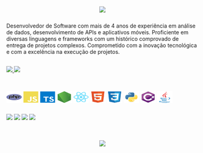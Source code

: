 <h1 align="center">
<img src="https://readme-typing-svg.herokuapp.com/?font=Righteous&size=35&center=true&vCenter=true&width=500&height=70&duration=4000&lines=Olá!+👋;+Me+chamo+Victor!;" />
</h1>

Desenvolvedor de Software com mais de 4 anos de experiência em análise de dados, desenvolvimento de APIs e aplicativos móveis. Proficiente em diversas linguagens e frameworks com um histórico comprovado de entrega de projetos complexos. Comprometido com a inovação tecnológica e com a excelência na execução de projetos.

##
 
<div>
  <a href="https://github.com/Victorfer18">
  <img height="180em" src="https://github-readme-stats.vercel.app/api?username=Victorfer18&show_icons=true&theme=radical&include_all_commits=true&count_private=true"/>
  <img height="180em" src="https://github-readme-stats.vercel.app/api/top-langs/?username=Victorfer18&layout=compact&langs_count=6&theme=radical"/>
  </a>
</div>

##

<div style="display: inline_block"><br>
   <img align="center" alt="Victor-PHP" height="30" width="40" src="https://raw.githubusercontent.com/devicons/devicon/master/icons/php/php-original.svg">
  <img align="center" alt="Victor-Js" height="30" width="40" src="https://raw.githubusercontent.com/devicons/devicon/master/icons/javascript/javascript-plain.svg">
  <img align="center" alt="Victor-Ts" height="30" width="40" src="https://raw.githubusercontent.com/devicons/devicon/master/icons/typescript/typescript-plain.svg">
  <img align="center" alt="Victor-Node" height="30" width="40" src="https://raw.githubusercontent.com/devicons/devicon/master/icons/nodejs/nodejs-original.svg">
  <img align="center" alt="Victor-React" height="30" width="40" src="https://raw.githubusercontent.com/devicons/devicon/master/icons/react/react-original.svg">
  <img align="center" alt="Victor-HTML" height="30" width="40" src="https://raw.githubusercontent.com/devicons/devicon/master/icons/html5/html5-original.svg">
  <img align="center" alt="Victor-CSS" height="30" width="40" src="https://raw.githubusercontent.com/devicons/devicon/master/icons/css3/css3-original.svg">
  <img align="center" alt="Victor-Python" height="30" width="40" src="https://raw.githubusercontent.com/devicons/devicon/master/icons/python/python-original.svg">
  <img align="center" alt="Victor-Csharp" height="30" width="40" src="https://raw.githubusercontent.com/devicons/devicon/master/icons/csharp/csharp-original.svg">
  <img align="center" alt="Victor-Java" height="30" width="40" src="https://raw.githubusercontent.com/devicons/devicon/master/icons/java/java-original.svg">
</div>
  
  ##

<div> 
  <a href="https://www.instagram.com/victor_minero_sax" target="_blank"><img src="https://img.shields.io/badge/-Instagram-%23E4405F?style=for-the-badge&logo=instagram&logoColor=white" target="_blank"></a>
  <a href = "mailto:victorfernandomagalhaes@gmail.com"><img src="https://img.shields.io/badge/-Gmail-%23333?style=for-the-badge&logo=gmail&logoColor=white" target="_blank"></a>
  <a href="https://www.linkedin.com/in/victor-fernando-magalhães-vasconcelos-0673681a3" target="_blank"><img src="https://img.shields.io/badge/-LinkedIn-%230077B5?style=for-the-badge&logo=linkedin&logoColor=white" target="_blank"></a> 
  <a href="https://github.com/Victorfer18" target="_blank"><img src="https://img.shields.io/badge/-GitHub-%23121011?style=for-the-badge&logo=github&logoColor=white" target="_blank"></a>
</div>

##

<h1 align="center">
<img src="https://readme-typing-svg.herokuapp.com/?font=Righteous&size=35&center=true&vCenter=true&width=500&height=70&duration=4000&lines=Obrigado+pela+atenção!;" />
</h1>
